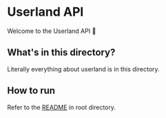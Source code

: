 # Userland API

Welcome to the Userland API 🎉

## What's in this directory?

Literally everything about userland is in this directory.

## How to run

Refer to the [README](../README.md) in root directory.

